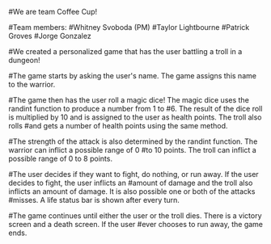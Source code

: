 #We are team Coffee Cup!

#Team members:
#Whitney Svoboda (PM)
#Taylor Lightbourne
#Patrick Groves
#Jorge Gonzalez

#We created a personalized game that has the user battling a troll in a dungeon!

#The game starts by asking the user's name. The game assigns this name to the warrior.

#The game then has the user roll a magic dice! The magic dice uses the randint function to produce a number from 1 to #6. The result of the dice roll is multiplied by 10 and is assigned to the user as health points. The troll also rolls #and gets a number of health points using the same method.

#The strength of the attack is also determined by the randint function. The warrior can inflict a possible range of 0 #to 10 points. The troll can inflict a possible range of 0 to 8 points.

#The user decides if they want to fight, do nothing, or run away. If the user decides to fight, the user inflicts an #amount of damage and the troll also inflicts an amount of damage. It is also possible one or both of the attacks #misses. A life status bar is shown after every turn.

#The game continues until either the user or the troll dies. There is a victory screen and a death screen. If the user #ever chooses to run away, the game ends.
